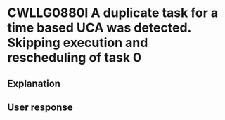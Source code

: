 # CWLLG0880I A duplicate task for a time based UCA was detected. Skipping execution and rescheduling of task 0

## Explanation

## User response